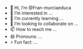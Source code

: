 - 👋 Hi, I’m @Fran-murciaeduca
- 👀 I’m interested in ...
- 🌱 I’m currently learning ...
- 💞️ I’m looking to collaborate on ...
- 📫 How to reach me ...
- 😄 Pronouns: ...
- ⚡ Fun fact: ...

<!---
Fran-murciaeduca/Fran-murciaeduca is a ✨ special ✨ repository because its `README.md` (this file) appears on your GitHub profile.
You can click the Preview link to take a look at your changes.
--->

